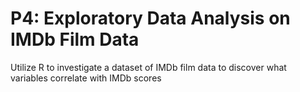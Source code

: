 # P4: Exploratory Data Analysis on IMDb Film Data
Utilize R to investigate a dataset of IMDb film data to discover what variables correlate with IMDb scores
